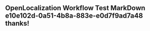 <properties
ms.topic="hero-topic"
ms.test1="hero-topic"
ms.test2="test"/>


## OpenLocalization Workflow Test MarkDown e10e102d-0a51-4b8a-883e-e0d7f9ad7a48 thanks!



<!--HONumber=Aug16_HO1-->


